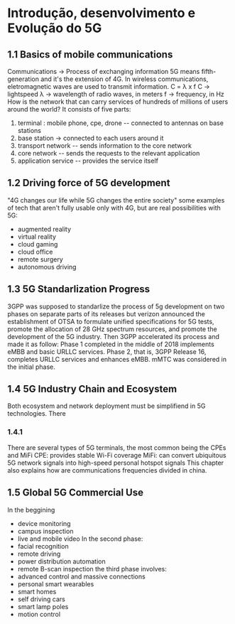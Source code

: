 # Introdução, desenvolvimento e Evolução do 5G
## 1.1 Basics of mobile communications 
Communications -> Process of exchanging information
5G means fifth-generation and it's the extension of 4G. In wireless communications, eletromagnetic
waves are used to transmit information. C = λ x f
C -> lightspeed
λ -> wavelength of radio waves, in meters
f -> frequency, in Hz 
How is the network that can carry services of hundreds of millions of users around the world?
It consists of five parts: 
1. terminal : mobile phone, cpe, drone -- connected to antennas on base stations  
2. base station -> connected to each users around it
3. transport network -- sends information to the core network 
4. core network -- sends the requests to the relevant application  
5. application service -- provides the service itself  
## 1.2 Driving force of 5G development
"4G changes our life while 5G  changes the entire society" 
some examples of tech that aren't fully usable only with 4G, but are real possibilities with 5G: 
- augmented reality 
- virtual reality 
- cloud gaming 
- cloud office 
- remote surgery 
- autonomous driving 
## 1.3 5G Standarlization Progress  
3GPP was supposed to standarlize the process of 5g development on two phases on separate parts of its releases 
but verizon announced the establishment of OTSA to formulate unified
specifications for 5G tests, promote the allocation of 28 GHz spectrum resources, and
promote the development of the 5G industry. Then 3GPP accelerated its process and made it as follow: 
Phase 1 completed in the middle of 2018 implements
eMBB and basic URLLC services. Phase 2, that is, 3GPP Release 16, completes URLLC services
and enhances eMBB. mMTC was considered in the initial phase.
## 1.4 5G Industry Chain and Ecosystem
Both ecosystem and network deployment must be simplifiend in 5G technologies. There
### 1.4.1
There are several types of 5G terminals, the most common being the CPEs and 
MiFi
CPE: provides stable Wi-Fi coverage
MiFi: can convert ubiquitous 5G network signals into high-speed personal hotspot signals
This chapter also explains how are communications frequencies divided in china. 
## 1.5 Global 5G Commercial Use
In the beggining
- device monitoring 
- campus inspection 
- live and mobile video 
In the second phase: 
- facial recognition
- remote driving 
- power distribution automation 
- remote B-scan inspection 
the third phase involves: 
- advanced control and massive connections 
- personal smart wearables 
- smart homes 
- self driving cars 
- smart lamp poles 
- motion control 
